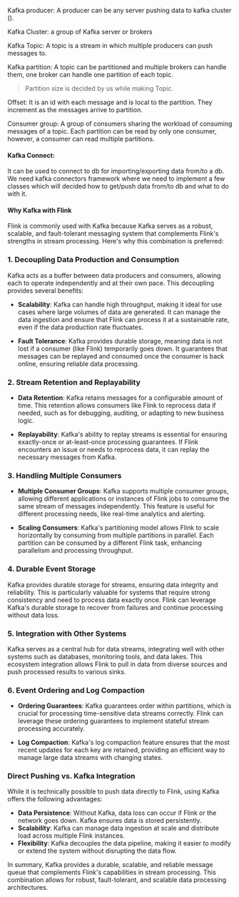 
Kafka producer:
A producer can be any server pushing data to kafka cluster ().

Kafka Cluster:
a group of Kafka server or brokers

Kafka Topic:
A topic is a stream in which multiple producers can push messages to.

Kafka partition:
A topic can be partitioned and multiple brokers can handle them, one broker can handle one partition of each topic.
> Partition size is decided by us while making Topic.

Offset:
It is an id with each message and is local to the partition. They increment as the messages arrive to partition.

Consumer group:
A group of consumers sharing the workload of consuming messages of a topic.
Each partition can be read by only one consumer, however, a consumer can read multiple partitions.

#### Kafka Connect:
It can be used to connect to db for importing/exporting data from/to a db.
We need kafka connectors framework where we need to implement a few classes which will decided how to get/push data from/to db and what to do with it.
#### Why Kafka with Flink
Flink is commonly used with Kafka because Kafka serves as a robust, scalable, and fault-tolerant messaging system that complements Flink's strengths in stream processing. Here's why this combination is preferred:

### 1. **Decoupling Data Production and Consumption**

Kafka acts as a buffer between data producers and consumers, allowing each to operate independently and at their own pace. This decoupling provides several benefits:

- **Scalability**: Kafka can handle high throughput, making it ideal for use cases where large volumes of data are generated. It can manage the data ingestion and ensure that Flink can process it at a sustainable rate, even if the data production rate fluctuates.

- **Fault Tolerance**: Kafka provides durable storage, meaning data is not lost if a consumer (like Flink) temporarily goes down. It guarantees that messages can be replayed and consumed once the consumer is back online, ensuring reliable data processing.

### 2. **Stream Retention and Replayability**

- **Data Retention**: Kafka retains messages for a configurable amount of time. This retention allows consumers like Flink to reprocess data if needed, such as for debugging, auditing, or adapting to new business logic.

- **Replayability**: Kafka's ability to replay streams is essential for ensuring exactly-once or at-least-once processing guarantees. If Flink encounters an issue or needs to reprocess data, it can replay the necessary messages from Kafka.

### 3. **Handling Multiple Consumers**

- **Multiple Consumer Groups**: Kafka supports multiple consumer groups, allowing different applications or instances of Flink jobs to consume the same stream of messages independently. This feature is useful for different processing needs, like real-time analytics and alerting.

- **Scaling Consumers**: Kafka's partitioning model allows Flink to scale horizontally by consuming from multiple partitions in parallel. Each partition can be consumed by a different Flink task, enhancing parallelism and processing throughput.

### 4. **Durable Event Storage**

Kafka provides durable storage for streams, ensuring data integrity and reliability. This is particularly valuable for systems that require strong consistency and need to process data exactly once. Flink can leverage Kafka's durable storage to recover from failures and continue processing without data loss.

### 5. **Integration with Other Systems**

Kafka serves as a central hub for data streams, integrating well with other systems such as databases, monitoring tools, and data lakes. This ecosystem integration allows Flink to pull in data from diverse sources and push processed results to various sinks.

### 6. **Event Ordering and Log Compaction**

- **Ordering Guarantees**: Kafka guarantees order within partitions, which is crucial for processing time-sensitive data streams correctly. Flink can leverage these ordering guarantees to implement stateful stream processing accurately.

- **Log Compaction**: Kafka's log compaction feature ensures that the most recent updates for each key are retained, providing an efficient way to manage large data streams with changing states.

### Direct Pushing vs. Kafka Integration

While it is technically possible to push data directly to Flink, using Kafka offers the following advantages:

- **Data Persistence**: Without Kafka, data loss can occur if Flink or the network goes down. Kafka ensures data is stored persistently.
- **Scalability**: Kafka can manage data ingestion at scale and distribute load across multiple Flink instances.
- **Flexibility**: Kafka decouples the data pipeline, making it easier to modify or extend the system without disrupting the data flow.

In summary, Kafka provides a durable, scalable, and reliable message queue that complements Flink's capabilities in stream processing. This combination allows for robust, fault-tolerant, and scalable data processing architectures.